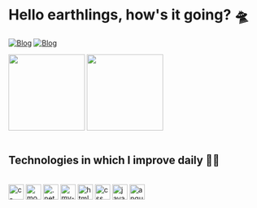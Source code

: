 # Hello earthlings, how's it going? 🛸

[![Blog](https://img.shields.io/badge/LinkedIn-0077B5?style=for-the-badge&logo=linkedin&logoColor=white)](https://www.linkedin.com/in/vitor-bahir/)
[![Blog](https://img.shields.io/badge/Instagram-E4405F?style=for-the-badge&logo=instagram&logoColor=white)](htpps://www.instagram.com/vbahir/)


<picture>
<source 
  srcset="https://github-readme-stats.vercel.app/api?username=vitorbahir&show_icons=true&theme=tokyonight&hide=contribs,prs"
  media="(prefers-color-scheme: tokyonight)"
/>
<source
  srcset="https://github-readme-stats.vercel.app/api?username=vitorbahir&show_icons=true&theme=tokyonight"
  media="(prefers-color-scheme: tokyonight), (prefers-color-scheme: tokyonight)"
/>
<img height="150px" align="center" src="https://github-readme-stats.vercel.app/api?username=vitorbahir&show_icons=true&theme=tokyonight&hide=contribs,prs" />
</picture>

<picture>
<source 
  srcset="https://github-readme-stats.vercel.app/api?username=vitorbahir&show_icons=true&theme=tokyonight&hide=contribs,prs"
  media="(prefers-color-scheme: tokyonight)"
/>
<source
  srcset="https://github-readme-stats.vercel.app/api?username=vitorbahir&show_icons=true&theme=tokyonight"
  media="(prefers-color-scheme: tokyonight), (prefers-color-scheme: tokyonight)"
/>
<img height="150px" align="center" src="https://github-readme-stats.vercel.app/api/top-langs/?username=vitorbahir&layout=compact&theme=tokyonight" />
</picture>

</br>
</br>

## Technologies in which I improve daily 🐱‍💻

<div style ="display: inline_block"> <br/>
    <img height="30" align="center" alt="c-sharp" src="https://img.shields.io/badge/C%23-239120?style=for-the-badge&logo=c-sharp&logoColor=white"/>
    <img height="30" align="center" alt="mongodb" src="https://img.shields.io/badge/MongoDB-%234ea94b.svg?logo=mongodb&logoColor=white"/>
    <img height="30" align="center" alt=".net" src="https://img.shields.io/badge/.NET-5C2D91?style=for-the-badge&logo=.net&logoColor=white"/>
    <img height="30" align="center" alt="my-sql" src="https://img.shields.io/badge/MySQL-00000F?style=for-the-badge&logo=mysql&logoColor=white"/>
    <img height="30" align="center" alt="html5" src="https://img.shields.io/badge/HTML5-E34F26?style=for-the-badge&logo=html5&logoColor=white"/>
    <img height="30" align="center" alt="css" src="https://img.shields.io/badge/CSS-239120?&style=for-the-badge&logo=css3&logoColor=white"/>
    <img height="30" align="center" alt="javascript" src="https://img.shields.io/badge/JavaScript-F7DF1E?style=for-the-badge&logo=javascript&logoColor=black"/>
    <img height="30" align="center" alt="angular" src="https://img.shields.io/badge/Angular-DD0031?style=for-the-badge&logo=angular&logoColor=white"/>
</div>    
